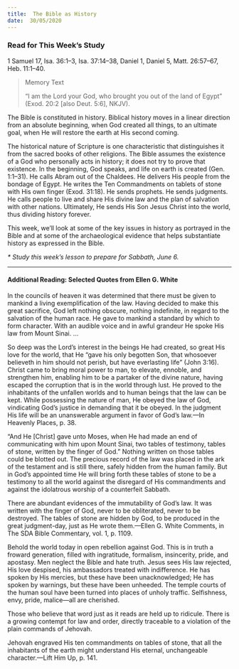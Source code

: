 ```yaml
---
title:  The Bible as History
date:  30/05/2020
---
```


### Read for This Week’s Study
1 Samuel 17, Isa. 36:1–3, Isa. 37:14–38, Daniel 1, Daniel 5, Matt. 26:57–67, Heb. 11:1–40.

> <p>Memory Text</p>
> “I am the Lord your God, who brought you out of the land of Egypt” (Exod. 20:2 [also Deut. 5:6], NKJV).

The Bible is constituted in history. Biblical history moves in a linear direction from an absolute beginning, when God created all things, to an ultimate goal, when He will restore the earth at His second coming.

The historical nature of Scripture is one characteristic that distinguishes it from the sacred books of other religions. The Bible assumes the existence of a God who personally acts in history; it does not try to prove that existence. In the beginning, God speaks, and life on earth is created (Gen. 1:1–31). He calls Abram out of the Chaldees. He delivers His people from the bondage of Egypt. He writes the Ten Commandments on tablets of stone with His own finger (Exod. 31:18). He sends prophets. He sends judgments. He calls people to live and share His divine law and the plan of salvation with other nations. Ultimately, He sends His Son Jesus Christ into the world, thus dividing history forever.

This week, we’ll look at some of the key issues in history as portrayed in the Bible and at some of the archaeological evidence that helps substantiate history as expressed in the Bible.

_* Study this week’s lesson to prepare for Sabbath, June 6._

---

#### Additional Reading: Selected Quotes from Ellen G. White

In the councils of heaven it was determined that there must be given to mankind a living exemplification of the law. Having decided to make this great sacrifice, God left nothing obscure, nothing indefinite, in regard to the salvation of the human race. He gave to mankind a standard by which to form character. With an audible voice and in awful grandeur He spoke His law from Mount Sinai. …

So deep was the Lord’s interest in the beings He had created, so great His love for the world, that He “gave his only begotten Son, that whosoever believeth in him should not perish, but have everlasting life” (John 3:16). Christ came to bring moral power to man, to elevate, ennoble, and strengthen him, enabling him to be a partaker of the divine nature, having escaped the corruption that is in the world through lust. He proved to the inhabitants of the unfallen worlds and to human beings that the law can be kept. While possessing the nature of man, He obeyed the law of God, vindicating God’s justice in demanding that it be obeyed. In the judgment His life will be an unanswerable argument in favor of God’s law.—In Heavenly Places, p. 38.

“And He [Christ] gave unto Moses, when He had made an end of communicating with him upon Mount Sinai, two tables of testimony, tables of stone, written by the finger of God.” Nothing written on those tables could be blotted out. The precious record of the law was placed in the ark of the testament and is still there, safely hidden from the human family. But in God’s appointed time He will bring forth these tables of stone to be a testimony to all the world against the disregard of His commandments and against the idolatrous worship of a counterfeit Sabbath.

There are abundant evidences of the immutability of God’s law. It was written with the finger of God, never to be obliterated, never to be destroyed. The tables of stone are hidden by God, to be produced in the great judgment-day, just as He wrote them.—Ellen G. White Comments, in The SDA Bible Commentary, vol. 1, p. 1109.

Behold the world today in open rebellion against God. This is in truth a froward generation, filled with ingratitude, formalism, insincerity, pride, and apostasy. Men neglect the Bible and hate truth. Jesus sees His law rejected, His love despised, his ambassadors treated with indifference. He has spoken by His mercies, but these have been unacknowledged; He has spoken by warnings, but these have been unheeded. The temple courts of the human soul have been turned into places of unholy traffic. Selfishness, envy, pride, malice—all are cherished.

Those who believe that word just as it reads are held up to ridicule. There is a growing contempt for law and order, directly traceable to a violation of the plain commands of Jehovah.

Jehovah engraved His ten commandments on tables of stone, that all the inhabitants of the earth might understand His eternal, unchangeable character.—Lift Him Up, p. 141.